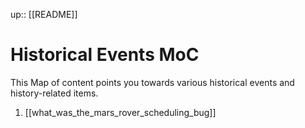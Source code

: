 up:: [[README]]

# Historical Events MoC

This Map of content points you towards various historical events and history-related items.

1. [[what_was_the_mars_rover_scheduling_bug]]
